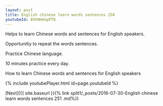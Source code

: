 ```yaml
---
layout: post
title: English chinese learn words sentences 258 
youtubeId: 8VhHHdopPTQ
---
```

 
 
Helps to learn Chinese words and sentences for English speakers.

Opportunitiy to repeat the words sentences. 

Practice Chinese language. 
 
10 minutes practice every day. 
 
How to learn Chinese words and sentences for English speakers 
 
{% include youtubePlayer.html id=page.youtubeId %}
 
 
[Next]({{ site.baseurl }}{% link  split1/_posts/2016-07-30-English chinese learn words sentences 251 .md%})
 
